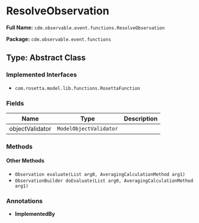 # ResolveObservation

**Full Name:** `cdm.observable.event.functions.ResolveObservation`

**Package:** `cdm.observable.event.functions`

## Type: Abstract Class

### Implemented Interfaces

- `com.rosetta.model.lib.functions.RosettaFunction`

### Fields

| Name | Type | Description |
|------|------|-------------|
| objectValidator | `ModelObjectValidator` |  |

### Methods

#### Other Methods

- `Observation evaluate(List arg0, AveragingCalculationMethod arg1)`
- `ObservationBuilder doEvaluate(List arg0, AveragingCalculationMethod arg1)`

### Annotations

- **ImplementedBy**

